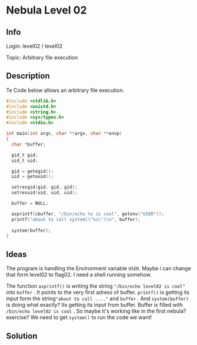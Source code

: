 # Nebula Level 02

## Info

Login: 		level02 / level02

Topic: 		Arbitrary file execution

## Description

Te Code below allows an arbitrary file execution.

```c
#include <stdlib.h>
#include <unistd.h>
#include <string.h>
#include <sys/types.h>
#include <stdio.h>

int main(int argc, char **argv, char **envp)
{
  char *buffer;

  gid_t gid;
  uid_t uid;

  gid = getegid();
  uid = geteuid();

  setresgid(gid, gid, gid);
  setresuid(uid, uid, uid);

  buffer = NULL;

  asprintf(&buffer, "/bin/echo %s is cool", getenv("USER"));
  printf("about to call system(\"%s\")\n", buffer);
  
  system(buffer);
}

```

## Ideas

The program is handling the Environment variable `USER`. Maybe i can change that form level02 to flag02. I need a shell running somehow. 

The function `asprintf()` is writing the string `"/bin/echo level02 is cool" ` into `buffer` . It points to the very first adress of buffer. `printf()` is getting its input form the string`"about to call ...."` and `buffer` . And `system(buffer)` is doing what exactly? Its getting its input from buffer.  Buffer is filled with `/bin/echo level02 is cool` . So maybe it's working like in the first nebula? exercise? We need to get `system()` to run the code we want!



## Solution



